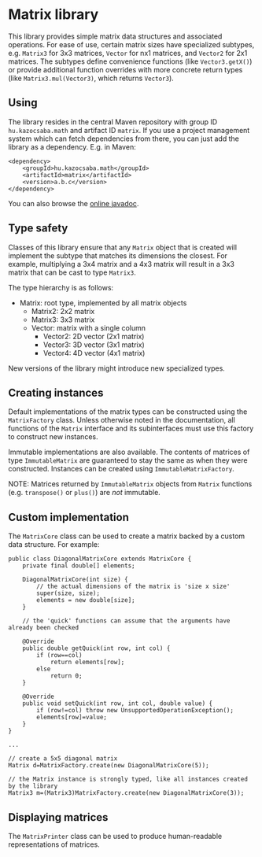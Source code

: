 Matrix library
==============

This library provides simple matrix data structures and
associated operations. For ease of use, certain matrix
sizes have specialized subtypes, e.g. `Matrix3` for 3x3
matrices, `Vector` for nx1 matrices, and `Vector2` for 2x1
matrices. The subtypes define convenience functions (like
`Vector3.getX()`) or provide additional function overrides
with more concrete return types (like `Matrix3.mul(Vector3)`,
which returns `Vector3`).

Using
-----

The library resides in the central Maven repository with
group ID `hu.kazocsaba.math` and artifact ID `matrix`. If
you use a project management system which can fetch dependencies
from there, you can just add the library as a dependency. E.g.
in Maven:

	<dependency>
		<groupId>hu.kazocsaba.math</groupId>
		<artifactId>matrix</artifactId>
		<version>a.b.c</version>
	</dependency>

You can also browse the [online javadoc](http://kazocsaba.github.com/matrix/apidocs/index.html).

Type safety
-----------

Classes of this library ensure that any `Matrix` object
that is created will implement the subtype that
matches its dimensions the closest. For example,
multiplying a 3x4 matrix and a 4x3 matrix will result in
a 3x3 matrix that can be cast to type `Matrix3`.

The type hierarchy is as follows:

* Matrix: root type, implemented by all matrix objects
	* Matrix2: 2x2 matrix
	* Matrix3: 3x3 matrix
	* Vector: matrix with a single column
		* Vector2: 2D vector (2x1 matrix)
		* Vector3: 3D vector (3x1 matrix)
		* Vector4: 4D vector (4x1 matrix)

New versions of the library might introduce new specialized
types.

Creating instances
------------------

Default implementations of the matrix types can be
constructed using the `MatrixFactory` class. Unless otherwise
noted in the documentation, all functions
of the `Matrix` interface and its subinterfaces must use
this factory to construct new instances.

Immutable implementations are also available. The contents
of matrices of type `ImmutableMatrix` are guaranteed to stay
the same as when they were constructed. Instances can be
created using `ImmutableMatrixFactory`.

NOTE: Matrices returned by `ImmutableMatrix` objects from `Matrix`
functions (e.g. `transpose()` or `plus()`) are _not_ immutable.

Custom implementation
---------------------

The `MatrixCore` class can be used to create a matrix backed by
a custom data structure. For example:

	public class DiagonalMatrixCore extends MatrixCore {
		private final double[] elements;

		DiagonalMatrixCore(int size) {
			// the actual dimensions of the matrix is 'size x size'
			super(size, size);
			elements = new double[size];
		}

		// the 'quick' functions can assume that the arguments have already been checked

		@Override
		public double getQuick(int row, int col) {
			if (row==col)
				return elements[row];
			else
				return 0;
		}

		@Override
		public void setQuick(int row, int col, double value) {
			if (row!=col) throw new UnsupportedOperationException();
			elements[row]=value;
		}
	}
	
	...
	
	// create a 5x5 diagonal matrix
	Matrix d=MatrixFactory.create(new DiagonalMatrixCore(5));
	
	// the Matrix instance is strongly typed, like all instances created by the library
	Matrix3 m=(Matrix3)MatrixFactory.create(new DiagonalMatrixCore(3));

Displaying matrices
-------------------

The `MatrixPrinter` class can be used to produce human-readable
representations of matrices.
